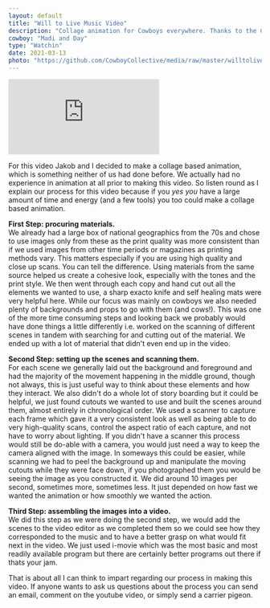 ```yaml
---
layout: default
title: "Will to Live Music Video"
description: "Collage animation for Cowboys everywhere. Thanks to the Cowboy Collective and viewers like you. :)"
cowboy: "Madi and Day"
type: "Watchin"
date: 2021-03-13
photo: "https://github.com/CowboyCollective/media/raw/master/willtolive.png"
---
```

<iframe src="https://www.youtube.com/embed/VB9rWrogn6w" id="youtube" frameborder="0" webkitallowfullscreen="true" mozallowfullscreen="true" allowfullscreen></iframe>

For this video Jakob and I decided to make a collage based animation, which is something neither of us had done before. We actually had no experience in animation at all prior to making this video. So listen round as I explain our process for this video because if you *yes you* have a large amount of time and energy (and a few tools) you too could make a collage based animation.

<b>First Step: procuring materials.</b><br>
We already had a large box of national geographics from the 70s and chose to use images only from these as the print quality was more consistent than if we used images from other time periods or magazines as printing methods vary. This matters especially if you are using high quality and close up scans. You can tell the difference. Using materials from the same source helped us create a cohesive look, especially with the tones and the print style.
We then went through each copy and hand cut out all the elements we wanted to use, a sharp exacto knife and self healing mats were very helpful here.
While our focus was mainly on cowboys we also needed plenty of backgrounds and props to go with them (and cows!). This was one of the more time consuming steps and looking back we probably would have done things a little differently i.e. worked on the scanning of different scenes in tandem with searching for and cutting out of the material. We ended up with a lot of material that didn't even end up in the video.

<b>Second Step: setting up the scenes and scanning them.</b><br>
 For each scene we generally laid out the background and foreground and had the majority of the movement happening in the middle ground, though not always, this is just useful way to think about these elements and how they interact. We also didn't do a whole lot of story boarding but it could be helpful, we just found cutouts we wanted to use and built the scenes around them, almost entirely in chronological order.  We used a scanner to capture each frame which gave it a very consistent look as well as being able to do very high-quality scans, control the aspect ratio of each capture, and not have to worry about lighting. If you didn't have a scanner this process would still be do-able with a camera, you would just need a way to keep the camera aligned with the image. In someways this could be easier, while scanning we had to peel the background up and manipulate the moving cutouts while they were face down, if you photographed them you would be seeing the image as you constructed it. We did around 10 images per second, sometimes more, sometimes less. It just depended on how fast we wanted the animation or how smoothly we wanted the action.

<b>Third Step: assembling the images into a video.</b><br>
We did this step as we were doing the second step, we would add the scenes to the video editor as we completed them so we could see how they corresponded to the music and to have a better grasp on what would fit next in the video. We just used i-movie which was the most basic and most readily available program but there are certainly better programs out there if thats your jam.

That is about all I can think to impart regarding our process in making this video. If anyone wants to ask us questions about the process you can send an email, comment on the youtube video, or simply send a carrier pigeon.
